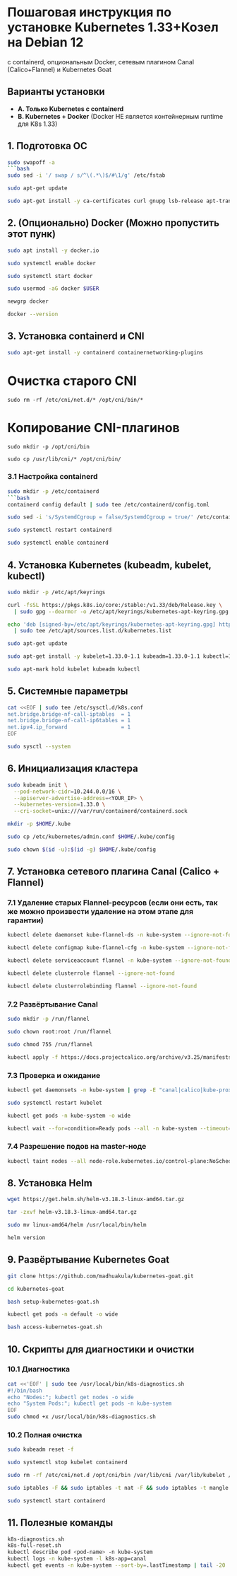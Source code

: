 
# Пошаговая инструкция по установке Kubernetes 1.33+Козел  на Debian 12

с containerd, опциональным Docker, сетевым плагином Canal (Calico+Flannel) и Kubernetes Goat

## Варианты установки

- **A. Только Kubernetes с containerd** 
- **B. Kubernetes + Docker** (Docker НЕ является контейнерным runtime для K8s 1.33)


## 1. Подготовка ОС

```bash
sudo swapoff -a
```bash
sudo sed -i '/ swap / s/^\(.*\)$/#\1/g' /etc/fstab
```
```bash
sudo apt-get update
```
```bash
sudo apt-get install -y ca-certificates curl gnupg lsb-release apt-transport-https
```


## 2. (Опционально) Docker  (Можно пропустить этот пунк)

```bash
sudo apt install -y docker.io
```
```bash
sudo systemctl enable docker
```
```bash
sudo systemctl start docker
```
```bash
sudo usermod -aG docker $USER
```
```bash
newgrp docker
```
```bash
docker --version
```


## 3. Установка containerd и CNI

```bash
sudo apt-get install -y containerd containernetworking-plugins
```
# Очистка старого CNI
```
sudo rm -rf /etc/cni/net.d/* /opt/cni/bin/*
```
# Копирование CNI-плагинов
```
sudo mkdir -p /opt/cni/bin
```
```
sudo cp /usr/lib/cni/* /opt/cni/bin/
```


### 3.1 Настройка containerd

```bash
sudo mkdir -p /etc/containerd
```bash
containerd config default | sudo tee /etc/containerd/config.toml
```
```bash
sudo sed -i 's/SystemdCgroup = false/SystemdCgroup = true/' /etc/containerd/config.toml
```

```bash
sudo systemctl restart containerd
```
```bash
sudo systemctl enable containerd
```


## 4. Установка Kubernetes (kubeadm, kubelet, kubectl)

```bash
sudo mkdir -p /etc/apt/keyrings
```
```bash
curl -fsSL https://pkgs.k8s.io/core:/stable:/v1.33/deb/Release.key \
  | sudo gpg --dearmor -o /etc/apt/keyrings/kubernetes-apt-keyring.gpg
```
```bash
echo 'deb [signed-by=/etc/apt/keyrings/kubernetes-apt-keyring.gpg] https://pkgs.k8s.io/core:/stable:/v1.33/deb/ /' \
  | sudo tee /etc/apt/sources.list.d/kubernetes.list
```
```bash
sudo apt-get update
```
```bash
sudo apt-get install -y kubelet=1.33.0-1.1 kubeadm=1.33.0-1.1 kubectl=1.33.0-1.1
```
```bash
sudo apt-mark hold kubelet kubeadm kubectl
```


## 5. Системные параметры

```bash
cat <<EOF | sudo tee /etc/sysctl.d/k8s.conf
net.bridge.bridge-nf-call-iptables  = 1
net.bridge.bridge-nf-call-ip6tables = 1
net.ipv4.ip_forward                 = 1
EOF
```
```bash
sudo sysctl --system
```


## 6. Инициализация кластера

```bash
sudo kubeadm init \
  --pod-network-cidr=10.244.0.0/16 \
  --apiserver-advertise-address=<YOUR_IP> \
  --kubernetes-version=1.33.0 \
  --cri-socket=unix:///var/run/containerd/containerd.sock
```

```bash
mkdir -p $HOME/.kube
```
```bash
sudo cp /etc/kubernetes/admin.conf $HOME/.kube/config
```
```bash
sudo chown $(id -u):$(id -g) $HOME/.kube/config
```


## 7. Установка сетевого плагина Canal (Calico + Flannel)

### 7.1 Удаление старых Flannel-ресурсов (если они есть, так же можно произвести удаление на этом этапе для гарантии)

```bash
kubectl delete daemonset kube-flannel-ds -n kube-system --ignore-not-found
```
```bash
kubectl delete configmap kube-flannel-cfg -n kube-system --ignore-not-found
```
```bash
kubectl delete serviceaccount flannel -n kube-system --ignore-not-found
```
```bash
kubectl delete clusterrole flannel --ignore-not-found
```
```bash
kubectl delete clusterrolebinding flannel --ignore-not-found
```


### 7.2 Развёртывание Canal

```bash
sudo mkdir -p /run/flannel
```
```bash
sudo chown root:root /run/flannel
```
```bash
sudo chmod 755 /run/flannel
```
```bash
kubectl apply -f https://docs.projectcalico.org/archive/v3.25/manifests/canal.yaml
```


### 7.3 Проверка и ожидание

```bash
kubectl get daemonsets -n kube-system | grep -E "canal|calico|kube-proxy"
```
```bash
sudo systemctl restart kubelet
```
```bash
kubectl get pods -n kube-system -o wide
```
```bash
kubectl wait --for=condition=Ready pods --all -n kube-system --timeout=300s
```


### 7.4 Разрешение подов на master-ноде

```bash
kubectl taint nodes --all node-role.kubernetes.io/control-plane:NoSchedule- 2>/dev/null || true
```


## 8. Установка Helm

```bash
wget https://get.helm.sh/helm-v3.18.3-linux-amd64.tar.gz
```
```bash
tar -zxvf helm-v3.18.3-linux-amd64.tar.gz
```
```bash
sudo mv linux-amd64/helm /usr/local/bin/helm
```
```bash
helm version
```


## 9. Развёртывание Kubernetes Goat

```bash
git clone https://github.com/madhuakula/kubernetes-goat.git
```
```bash
cd kubernetes-goat
```
```bash
bash setup-kubernetes-goat.sh
```
```bash
kubectl get pods -n default -o wide
```
```bash
bash access-kubernetes-goat.sh
```


## 10. Скрипты для диагностики и очистки

### 10.1 Диагностика

```bash
cat <<'EOF' | sudo tee /usr/local/bin/k8s-diagnostics.sh
#!/bin/bash
echo "Nodes:"; kubectl get nodes -o wide
echo "System Pods:"; kubectl get pods -n kube-system
EOF
sudo chmod +x /usr/local/bin/k8s-diagnostics.sh
```


### 10.2 Полная очистка

```bash
sudo kubeadm reset -f
```
```bash
sudo systemctl stop kubelet containerd
```
```bash
sudo rm -rf /etc/cni/net.d /opt/cni/bin /var/lib/cni /var/lib/kubelet /var/lib/etcd /run/flannel $HOME/.kube
```
```bash
sudo iptables -F && sudo iptables -t nat -F && sudo iptables -t mangle -F && sudo iptables -X
```
```bash
sudo systemctl start containerd
```


## 11. Полезные команды

```bash
k8s-diagnostics.sh
k8s-full-reset.sh
kubectl describe pod <pod-name> -n kube-system
kubectl logs -n kube-system -l k8s-app=canal
kubectl get events -n kube-system --sort-by=.lastTimestamp | tail -20
```